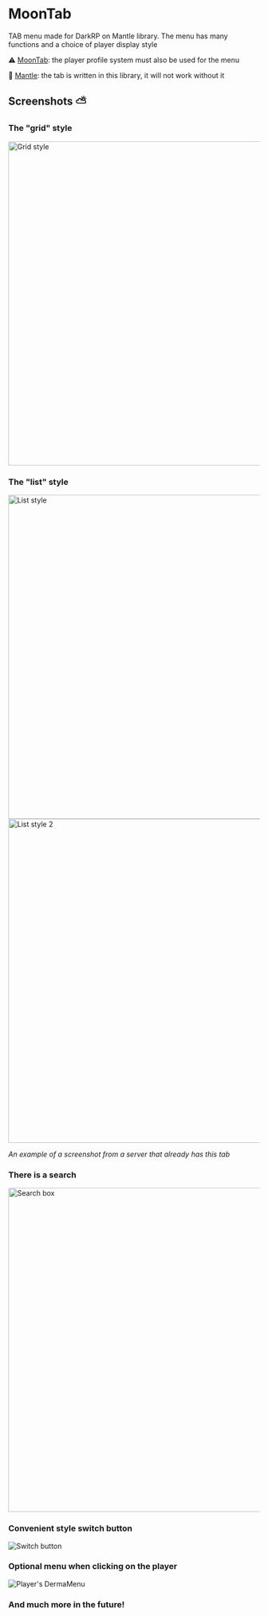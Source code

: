 # MoonTab
TAB menu made for DarkRP on Mantle library. The menu has many functions and a choice of player display style

⚠️ [MoonTab](https://github.com/darkfated/moontab): the player profile system must also be used for the menu

🔧 [Mantle](https://github.com/darkfated/mantle): the tab is written in this library, it will not work without it

## Screenshots ⛅

### The "grid" style
<img src="https://github.com/darkfated/moontab/assets/49955245/45fb7420-d16c-4e78-bf52-d8d1085118c6" width="650" alt="Grid style">

### The "list" style
<img src="https://github.com/darkfated/moontab/assets/49955245/f61d0b0a-dcd5-40be-87a9-393df3247e24" width="650" alt="List style">
<img src="https://github.com/darkfated/moontab/assets/49955245/825a8d83-060e-4242-af3c-82c92fdc2efc" width="650" alt="List style 2">

*An example of a screenshot from a server that already has this tab*

### There is a search
<img src="https://github.com/darkfated/moontab/assets/49955245/49ab3955-db8a-423e-897c-99729133c5f9" width="650" alt="Search box">

### Convenient style switch button
![Switch button](https://github.com/darkfated/moontab/assets/49955245/c2bd5be8-fd1f-4c8a-942f-403d8c78276b)

### Optional menu when clicking on the player
![Player's DermaMenu](https://github.com/darkfated/moontab/assets/49955245/b5e9c743-3ce2-4a9b-bb85-870a1c5360f0)

### And much more in the future!
